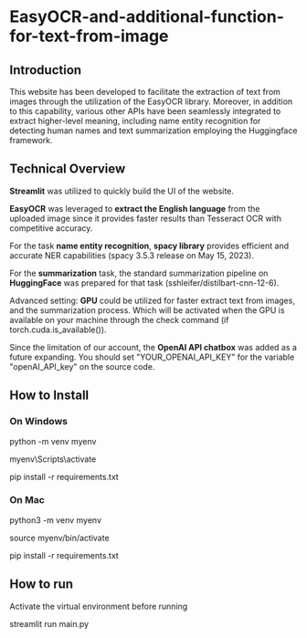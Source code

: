 # EasyOCR-and-additional-function-for-text-from-image
## Introduction
This website has been developed to facilitate the extraction of text from images through the utilization of the EasyOCR library. Moreover, in addition to this capability, various other APIs have been seamlessly integrated to extract higher-level meaning, including name entity recognition for detecting human names and text summarization employing the Huggingface framework.

## Technical Overview
**Streamlit** was utilized to quickly build the UI of the website.

**EasyOCR** was leveraged to **extract the English language** from the uploaded image since it provides faster results than Tesseract OCR with competitive accuracy.

For the task **name entity recognition**, **spacy library** provides efficient and accurate NER capabilities (spacy 3.5.3 release on May 15, 2023).

For the **summarization** task, the standard summarization pipeline on **HuggingFace** was prepared for that task (sshleifer/distilbart-cnn-12-6).

Advanced setting: 
**GPU** could be utilized for faster extract text from images, and the summarization process. Which will be activated when the GPU is available on your machine through the check command (if torch.cuda.is_available()).

Since the limitation of our account, the **OpenAI API chatbox** was added as a future expanding. You should set "YOUR_OPENAI_API_KEY" for the variable "openAI_API_key" on the source code.

## How to Install
### On Windows
python -m venv myenv

myenv\Scripts\activate

pip install -r requirements.txt

### On Mac
python3 -m venv myenv

source myenv/bin/activate

pip install -r requirements.txt

## How to run
Activate the virtual environment before running

streamlit run main.py
